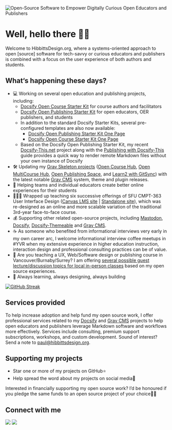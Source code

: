 ![Open-Source Software to Empower Digitally Curious Open Educators and Publishers](https://github.com/hibbitts-design/.github/assets/1812771/6a1f7cb9-afb7-49f4-93b2-0c2ac2a79d85)

# Well, hello there 👋🏼

Welcome to HibbittsDesign.org, where a systems-oriented approach to open [source] software for tech-savvy or curious educators and publishers is combined with a focus on the user experience of both authors and students.

## What‘s happening these days?
- 💻 Working on several open education and publishing projects, including:
  - [Docsify Open Course Starter Kit](https://github.com/hibbitts-design/docsify-open-course-starter-kit) for course authors and facilitators
  - [Docsify Open Publishing Starter Kit](https://github.com/hibbitts-design/docsify-open-publishing-starter-kit) for open educators, OER publishers, and students
  - In addition to the standard Docsify Starter Kits, several pre-configured templates are also now available:
    -  [Docsify Open Publishing Starter Kit One Page](https://github.com/hibbitts-design/docsify-open-publishing-starter-kit-one-page)
    -  [Docsify Open Course Starter Kit One Page](https://github.com/hibbitts-design/docsify-open-course-starter-kit-one-page)
  - Based on the Docsify Open Publishing Starter Kit, my recent [Docsify-This.net](http://docsify-this.net/) project along with the [Publishing with Docsify-This](https://docsify-this.net/?basePath=https://raw.githubusercontent.com/hibbitts-design/publishing-with-docsify-this/main&sidebar=true&edit-link=https://github.com/hibbitts-design/publishing-with-docsify-this/blob/main/README.md&maxLevel=4) guide provides a quick way to render remote Markdown files without your own instance of Docsify
- 🛠 Updating my [Grav Skeleton projects](https://getgrav.org/downloads/skeletons) ([Open Course Hub](https://github.com/hibbitts-design/grav-skeleton-course-hub), [Open MultiCourse Hub](https://github.com/hibbitts-design/grav-skeleton-multicourse-hub), [Open Publishing Space](https://github.com/hibbitts-design/grav-skeleton-open-publishing-space), and [Learn2 with GitSync](https://github.com/hibbitts-design/grav-skeleton-learn2-with-git-sync)) with the latest notable [Grav CMS](https://getgrav.org/) system, theme and plugin releases.
- 🛟 Helping teams and individual educators create better online experiences for their students
- 👨🏼‍🏫 Wrapped up teaching six successive offerings of SFU CMPT-363 User Interface Design ([Canvas LMS site](https://canvas.sfu.ca/courses/69678) | [Standalone site](https://paulhibbitts.github.io/cmpt-363)), which was re-designed as an online and more scalable variation of the traditional 3rd-year face-to-face course.
- 💰 Supporting other related open-source projects, including [Mastodon](https://www.patreon.com/mastodon), [Docsify](https://opencollective.com/docsify), [Docsify-Themeable](https://github.com/sponsors/jhildenbiddle) and [Grav CMS](https://opencollective.com/grav).
- ☕️ As someone who benefited from informational interviews very early in my own career arc, I welcome informational interview coffee meetups in #YVR when my extensive experience in higher education instruction, interaction design and professional consulting practices can be of value. 
- 💼 Are you teaching a UX, Web/Software design or publishing course in Vancouver/Burnaby/Surrey? I am offering [several possible guest lecture/discussion topics for local in-person classes](https://www.linkedin.com/posts/paulhibbitts_are-you-teaching-a-ux-websoftware-design-activity-7097259423617712129-AtVi) based on my open source experiences.
- 🌱 Always learning, always designing, always building

[![GitHub Streak](https://streak-stats.demolab.com/?user=paulhibbitts)](https://git.io/streak-stats)

## Services provided
To help increase adoption and help fund my open source work, I offer professional services related to my [Docsify](https://docsify.js.org/#/) and [Grav CMS](https://getgrav.org/) projects to help open educators and publishers leverage Markdown software and workflows more effectively. Services include consulting, premium support subscriptions, workshops, and custom development. Sound of interest? Send a note to [paul@hibbittsdesign.org](mailto:paul@hibbittsdesign.org).

## Supporting my projects

* Star one or more of my projects on GitHub⭐️
* Help spread the word about my projects on social media📢

Interested in financially supporting my open source work? I’d be honoured if you pledge the same funds to an open source project of your choice🙏🏻

## Connect with me

<tr>
    <td>
      <a href="https://mastodon.social/@hibbittsdesign"><img src="https://img.shields.io/static/v1?label=Mastodon&message=hibbittsdesign&color=blue&style=for-the-badge&logo=mastodon&logoColor=white" /></a>
    </td>
    <td>
      <a href="https://ca.linkedin.com/in/paulhibbitts/"><img src="https://img.shields.io/static/v1?label=LinkedIn&message=Paul%20Hibbitts&color=0072b1&style=for-the-badge&logo=linkedin&logoColor=white" /></a>
    </td>
 </tr>

